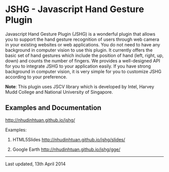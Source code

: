 JSHG - Javascript Hand Gesture Plugin
========================================

Javascript Hand Gesture Plugin (JSHG) is a wonderful plugin that allows you to 
support the hand gesture recognition of users through web camera in your 
existing websites or web applications. You do not need to have any background 
in computer vision to use this plugin. It currently offers the basic set of hand 
gestures which include the position of hand (left, right, up, down) and counts the number of fingers. 
We provides a well-designed API for you to integrate JSHG to your application easily. 
If you have strong background in computer vision, it is very simple for you to 
customize JSHG according to your preference.

**Note**: This plugin uses JSCV library which is developed by Intel, Harvey Mudd College and 
National University of Singapore. 

Examples and Documentation
-------------

http://nhudinhtuan.github.io/jshg/

Examples:

1. HTML5Slides
http://nhudinhtuan.github.io/jshg/slides/

2. Google Earth
http://nhudinhtuan.github.io/jshg/gge/

-------------
Last updated, 13th April 2014